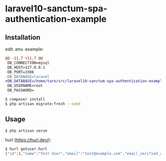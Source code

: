 # laravel10-sanctum-spa-authentication-example

## Installation

edit .env. example:

```diff
@@ -11,7 +11,7 @@
 DB_CONNECTION=mysql
 DB_HOST=127.0.0.1
 DB_PORT=3306
-DB_DATABASE=laravel
+DB_DATABASE=/home/taro/src/laravel10-sanctum-spa-authentication-example/laravel
 DB_USERNAME=root
 DB_PASSWORD=
```

```bash
$ composer install
$ php artisan migrate:fresh --seed
```

## Usage

```bash
$ php artisan serve
```

hurl (https://hurl.dev/):

```bash
$ hurl getuser.hurl
{"id":1,"name":"Test User","email":"test@example.com","email_verified_at":"2023-09-21T03:13:21.000000Z","created_at":"2023-09-21T03:13:21.000000Z","updated_at":"2023-09-21T03:13:21.000000Z"}⏎
```
